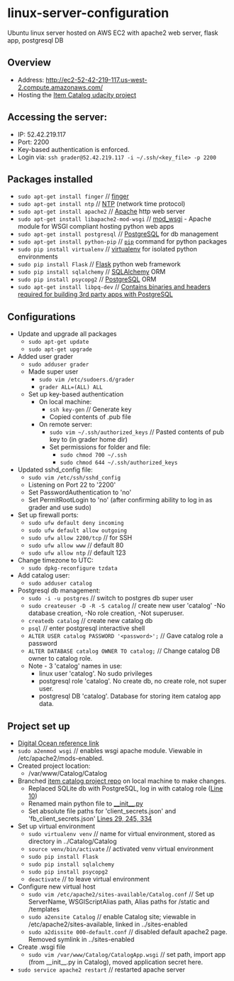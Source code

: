 # linux-server-configuration
Ubuntu linux server hosted on AWS EC2 with apache2 web server, flask app, postgresql DB

## Overview
* Address: http://ec2-52-42-219-117.us-west-2.compute.amazonaws.com/
* Hosting the [Item Catalog udacity project](https://github.com/cardvark/item-catalog-project/tree/ec2-postgres-server)

## Accessing the server:
* IP: 52.42.219.117
* Port: 2200
* Key-based authentication is enforced.
* Login via: `ssh grader@52.42.219.117 -i ~/.ssh/<key_file> -p 2200`

## Packages installed
* `sudo apt-get install finger`  // [finger](http://manpages.ubuntu.com/manpages/precise/man1/finger.1.html)
* `sudo apt-get install ntp`  // [NTP](http://www.ntp.org/) (network time protocol)
* `sudo apt-get install apache2`  // [Apache](https://httpd.apache.org/) http web server
* `sudo apt-get install libapache2-mod-wsgi`  // [mod_wsgi](https://modwsgi.readthedocs.io/en/develop/) - Apache module for WSGI compliant hosting python web apps
* `sudo apt-get install postgresql`  // [PostgreSQL](https://www.postgresql.org/) for db management
* `sudo apt-get install python-pip`  // [`pip`](https://pypi.python.org/pypi/pip) command for python packages
* `sudo pip install virtualenv`  // [virtualenv](https://virtualenv.pypa.io/en/stable/) for isolated python environments
* `sudo pip install Flask`  // [Flask](http://flask.pocoo.org/) python web framework
* `sudo pip install sqlalchemy`  // [SQLAlchemy](http://www.sqlalchemy.org/) ORM
* `sudo pip install psycopg2`  // [PostgreSQL](http://initd.org/psycopg/) ORM
* `sudo apt-get install libpq-dev`  // [Contains binaries and headers required for building 3rd party apps with PostgreSQL](https://pypi.python.org/pypi/libpq-dev/9.0.0)

## Configurations
* Update and upgrade all packages
  * `sudo apt-get update`
  * `sudo apt-get upgrade`
* Added user grader
  * `sudo adduser grader`
  * Made super user
    * `sudo vim /etc/sudoers.d/grader`
    * `grader ALL=(ALL) ALL`
  * Set up key-based authentication
    * On local machine:
      * `ssh key-gen`  // Generate key
      * Copied contents of .pub file
    * On remote server:
      * `sudo vim ~/.ssh/authorized_keys`  // Pasted contents of pub key to (in grader home dir)
      * Set permissions for folder and file:
        * `sudo chmod 700 ~/.ssh`
        * `sudo chmod 644 ~/.ssh/authorized_keys`
* Updated sshd_config file:
  * `sudo vim /etc/ssh/sshd_config`
  * Listening on Port 22 to '2200'
  * Set PasswordAuthentication to 'no'
  * Set PermitRootLogin to 'no' (after confirming ability to log in as grader and use sudo)
* Set up firewall ports:
  * `sudo ufw default deny incoming`
  * `sudo ufw default allow outgoing`
  * `sudo ufw allow 2200/tcp`  // for SSH
  * `sudo ufw allow www`  // default 80
  * `sudo ufw allow ntp`  // default 123
* Change timezone to UTC:
  * `sudo dpkg-reconfigure tzdata`
* Add catalog user:
  * `sudo adduser catalog`
* Postgresql db management:
  * `sudo -i -u postgres`  // switch to postgres db super user
  * `sudo createuser -D -R -S catalog`  // create new user 'catalog' -No database creation, -No role creation, -Not superuser.
  * `createdb catalog`  // create new catalog db
  * `psql`  // enter postgresql interactive shell
  * `ALTER USER catalog PASSWORD '<password>';`  // Gave catalog role a password
  * `ALTER DATABASE catalog OWNER TO catalog;`  // Change catalog DB owner to catalog role.
  * Note - 3 'catalog' names in use:
    * linux user 'catalog'.  No sudo privileges
    * postgresql role 'catalog'.  No create db, no create role, not super user.
    * postgresql DB 'catalog'.  Database for storing item catalog app data.
    
## Project set up
* [Digital Ocean reference link](https://www.digitalocean.com/community/tutorials/how-to-deploy-a-flask-application-on-an-ubuntu-vps)
* `sudo a2enmod wsgi`  // enables wsgi apache module.  Viewable in /etc/apache2/mods-enabled.
* Created project location:
  * /var/www/Catalog/Catalog
* Branched [item catalog project repo](https://github.com/cardvark/item-catalog-project/tree/ec2-postgres-server) on local machine to make changes.
  * Replaced SQLite db with PostgreSQL, log in with catalog role ([Line 10](https://github.com/cardvark/item-catalog-project/blob/ec2-postgres-server/database_setup_catalog.py))
  * Renamed main python file to [\_\_init\_\_.py](https://github.com/cardvark/item-catalog-project/blob/ec2-postgres-server/__init__.py)
  * Set absolute file paths for 'client_secrets.json' and 'fb_client_secrets.json' [Lines 29, 245, 334](https://github.com/cardvark/item-catalog-project/blob/ec2-postgres-server/__init__.py)
* Set up virtual environment
  * `sudo virtualenv venv`  // name for virtual environment, stored as directory in ../Catalog/Catalog
  * `source venv/bin/activate`  // activated venv virtual environment
  * `sudo pip install Flask`
  * `sudo pip install sqlalchemy`
  * `sudo pip install psycopg2`
  * `deactivate` // to leave virtual environment
* Configure new virtual host
  * `sudo vim /etc/apache2/sites-available/Catalog.conf`  // Set up ServerName, WSGIScriptAlias path, Alias paths for /static and /templates
  * `sudo a2ensite Catalog`  // enable Catalog site; viewable in /etc/apache2/sites-available, linked in ../sites-enabled
  * `sudo a2dissite 000-default.conf`  // disabled default apache2 page.  Removed symlink in ../sites-enabled
* Create .wsgi file
  * `sudo vim /var/www/Catalog/CatalogApp.wsgi`  // set path, import app (from \_\_init\_\_.py in Catalog), moved application secret here.
* `sudo service apache2 restart`  // restarted apache server
  
